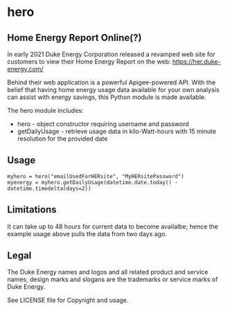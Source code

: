 # hero
## Home Energy Report Online(?)

In early 2021 Duke Energy Corporation released a revamped web site for
customers to view their Home Energy Report on the web:
https://her.duke-energy.com/

Behind their web application is a powerful Apigee-powered API. With the belief
that having home energy usage data available for your own analysis can assist
with energy savings, this Python module is made available.

The hero module includes:

* hero - object constructor requiring username and password
* getDailyUsage - retrieve usage data in kilo-Watt-hours with 15 minute resolution for the provided date

## Usage

    myhero = hero("emailUsedForHERsite", "MyHERsitePassword")
    myenergy = myhero.getDailyUsage(datetime.date.today() - datetime.timedelta(days=2))

## Limitations
It can take up to 48 hours for current data to become availalbe; hence the
example usage above pulls the data from two days ago.

## Legal
The Duke Energy names and logos and all related product and service names,
design marks and slogans are the trademarks or service marks of Duke Energy.

See LICENSE file for Copyright and usage.
